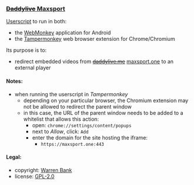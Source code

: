 ### [~~Daddylive~~ Maxsport](https://github.com/warren-bank/crx-Daddylive/tree/webmonkey-userscript/es5)

[Userscript](https://github.com/warren-bank/crx-Daddylive/raw/webmonkey-userscript/es5/webmonkey-userscript/Daddylive.user.js) to run in both:
* the [WebMonkey](https://github.com/warren-bank/Android-WebMonkey) application for Android
* the [Tampermonkey](https://chrome.google.com/webstore/detail/tampermonkey/dhdgffkkebhmkfjojejmpbldmpobfkfo) web browser extension for Chrome/Chromium

Its purpose is to:
* redirect embedded videos from [~~daddylive.me~~](https://daddylive.me/) [maxsport.one](https://maxsport.one/) to an external player

#### Notes:

- when running the userscript in _Tampermonkey_
  * depending on your particular browser, the Chromium extension may not be allowed to redirect the parent window
  * in this case, the URL of the parent window needs to be added to a whitelist that allows this action:
    - open: `chrome://settings/content/popups`
    - next to _Allow_, click: `Add`
    - enter the domain for the site hosting the iframe:
      * `https://maxsport.one:443`

#### Legal:

* copyright: [Warren Bank](https://github.com/warren-bank)
* license: [GPL-2.0](https://www.gnu.org/licenses/old-licenses/gpl-2.0.txt)
